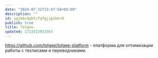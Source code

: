 ```yaml
---
date: "2024-07-31T13:47:58+03:00"
description: ""
id: ygjk6c4gbfzfqfgjig1kmr9
publish: true
title: Tolgee
updated: 1722422913363
---
```


<https://github.com/tolgee/tolgee-platform> - платформа для оптимизации работы с техписами и переводчиками.